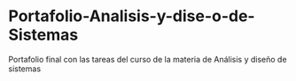 # Portafolio-Analisis-y-dise-o-de-Sistemas
Portafolio final con las tareas del curso de la materia de Análisis y diseño de sistemas
